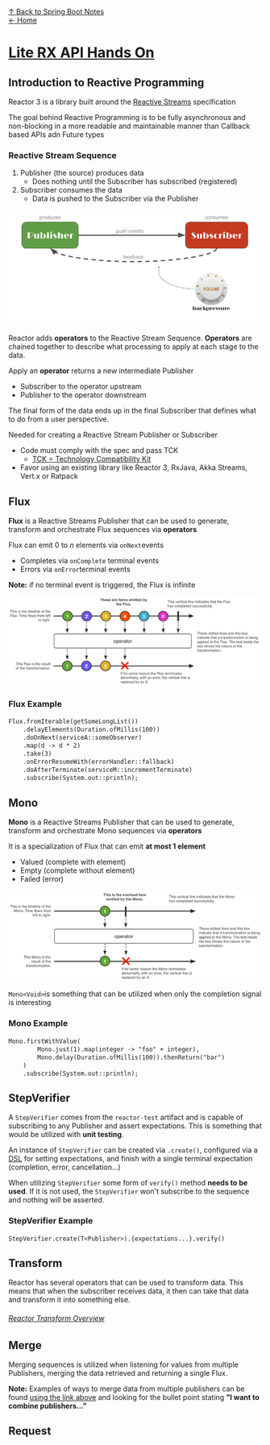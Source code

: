 [↑ Back to Spring Boot Notes](Contents.md)  
[← Home](/README.md)

# [Lite RX API Hands On](https://tech.io/playgrounds/929/reactive-programming-with-reactor-3/Intro)

## Introduction to Reactive Programming

Reactor 3 is a library built around the [Reactive Streams](https://www.reactive-streams.org/) specification

The goal behind Reactive Programming is to be fully asynchronous and non-blocking in a more readable and maintainable manner
than Callback based APIs adn Future types

### Reactive Stream Sequence

1. Publisher (the source) produces data
   - Does nothing until the Subscriber has subscribed (registered)
2. Subscriber consumes the data
   - Data is pushed to the Subscriber via the Publisher

![Reactive Stream Sequence](../../Utilities/Images/ProjectReactor/reactive-stream-sequence.png)

Reactor adds **operators** to the Reactive Stream Sequence. **Operators** are chained together to describe what processing
to apply at each stage to the data.

Apply an **operator** returns a new intermediate Publisher
- Subscriber to the operator upstream 
- Publisher to the operator downstream

The final form of the data ends up in the final Subscriber that defines what to do from a user perspective.

Needed for creating a Reactive Stream Publisher or Subscriber
- Code must comply with the spec and pass TCK
  - [TCK = Technology Compatibility Kit](https://en.wikipedia.org/wiki/Technology_Compatibility_Kit)
- Favor using an existing library like Reactor 3, RxJava, Akka Streams, Vert.x or Ratpack

## Flux 

**Flux** is a Reactive Streams Publisher that can be used to generate, transform and orchestrate Flux sequences via **operators**

Flux can emit 0 to _n_ elements via `onNext`events  

- Completes via `onComplete` terminal events
- Errors via `onError`terminal events

**Note:** if no terminal event is triggered, the Flux is infinite

![Flux Sequence](../../Utilities/Images/ProjectReactor/flux-sequence.png)

### Flux Example

```
Flux.fromIterable(getSomeLongList())
    .delayElements(Duration.ofMillis(100))
    .doOnNext(serviceA::someObserver)
    .map(d -> d * 2)
    .take(3)
    .onErrorResumeWith(errorHandler::fallback)
    .doAfterTerminate(serviceM::incrementTerminate)
    .subscribe(System.out::println);
```

## Mono

**Mono** is a Reactive Streams Publisher that can be used to generate, transform and orchestrate Mono sequences via **operators**

It is a specialization of Flux that can emit **at most 1 element**
- Valued (complete with element)
- Empty (complete without element)
- Failed (error)

![Mono Sequence](../../Utilities/Images/ProjectReactor/mono-sequence.png)

`Mono<Void>`is something that can be utilized when only the completion signal is interesting

### Mono Example

```
Mono.firstWithValue(
        Mono.just(1).map(integer -> "foo" + integer),
        Mono.delay(Duration.ofMillis(100)).thenReturn("bar")
    )
    .subscribe(System.out::println);
```

## StepVerifier

A `StepVerifier` comes from the `reactor-test` artifact and is capable of subscribing to any Publisher and assert expectations.
This is something that would be utilized with **unit testing**.

An instance of `StepVerifier` can be created via `.create()`, configured via a [DSL](https://docs.spring.io/spring-integration/docs/5.1.0.M1/reference/html/java-dsl.html)
for setting expectations, and finish with a single terminal expectation (completion, error, cancellation...)

When utilizing `StepVerifier` some form of `verify()` method **needs to be used**. If it is not used, the `StepVerifier` won't
subscribe to the sequence and nothing will be asserted.

### StepVerifier Example

```
StepVerifier.create(T<Publisher>).{expectations...}.verify()
```

## Transform

Reactor has several operators that can be used to transform data. This means that when the subscriber receives data, it
then can take that data and transform it into something else. 

###### [Reactor Transform Overview](https://projectreactor.io/docs/core/release/reference/#which.values)

## Merge

Merging sequences is utilized when listening for values from multiple Publishers, merging the data retrieved and returning
a single Flux. 

**Note:** Examples of ways to merge data from multiple publishers can be found [using the link above](LiteRxApiHandsOn.md#reactor-transform-overviewhttpsprojectreactoriodocscorereleasereferencewhichvalues)
and looking for the bullet point stating **"I want to combine publishers..."** 

## Request 

